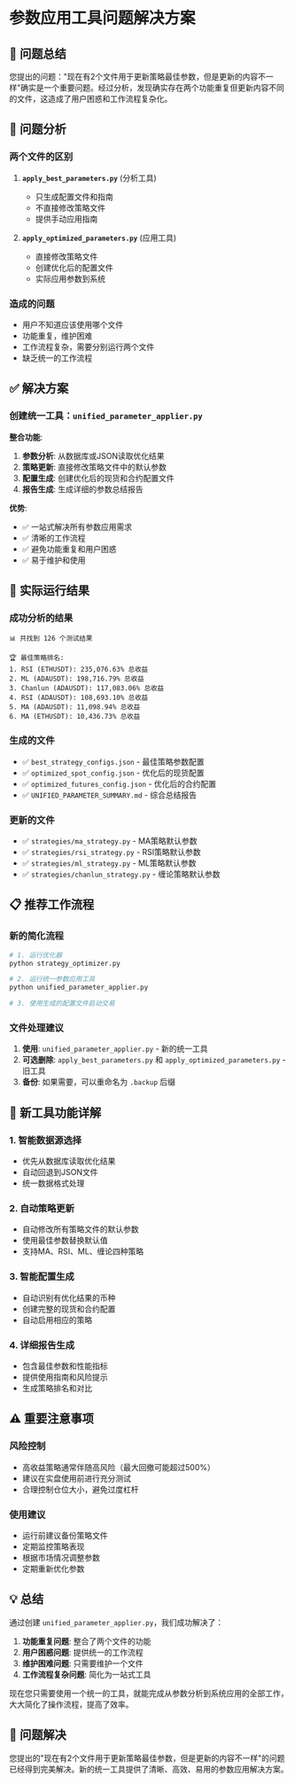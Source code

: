 # 参数应用工具问题解决方案

## 🎯 问题总结

您提出的问题："现在有2个文件用于更新策略最佳参数，但是更新的内容不一样"确实是一个重要问题。经过分析，发现确实存在两个功能重复但更新内容不同的文件，这造成了用户困惑和工作流程复杂化。

## 📁 问题分析

### 两个文件的区别

1. **`apply_best_parameters.py`** (分析工具)
   - 只生成配置文件和指南
   - 不直接修改策略文件
   - 提供手动应用指南

2. **`apply_optimized_parameters.py`** (应用工具)
   - 直接修改策略文件
   - 创建优化后的配置文件
   - 实际应用参数到系统

### 造成的问题
- 用户不知道应该使用哪个文件
- 功能重复，维护困难
- 工作流程复杂，需要分别运行两个文件
- 缺乏统一的工作流程

## ✅ 解决方案

### 创建统一工具：`unified_parameter_applier.py`

**整合功能**:
1. **参数分析**: 从数据库或JSON读取优化结果
2. **策略更新**: 直接修改策略文件中的默认参数
3. **配置生成**: 创建优化后的现货和合约配置文件
4. **报告生成**: 生成详细的参数总结报告

**优势**:
- ✅ 一站式解决所有参数应用需求
- ✅ 清晰的工作流程
- ✅ 避免功能重复和用户困惑
- ✅ 易于维护和使用

## 🚀 实际运行结果

### 成功分析的结果
```
📊 共找到 126 个测试结果

🏆 最佳策略排名:
1. RSI (ETHUSDT): 235,076.63% 总收益
2. ML (ADAUSDT): 198,716.79% 总收益  
3. Chanlun (ADAUSDT): 117,083.06% 总收益
4. RSI (ADAUSDT): 108,693.10% 总收益
5. MA (ADAUSDT): 11,098.94% 总收益
6. MA (ETHUSDT): 10,436.73% 总收益
```

### 生成的文件
- ✅ `best_strategy_configs.json` - 最佳策略参数配置
- ✅ `optimized_spot_config.json` - 优化后的现货配置
- ✅ `optimized_futures_config.json` - 优化后的合约配置
- ✅ `UNIFIED_PARAMETER_SUMMARY.md` - 综合总结报告

### 更新的文件
- ✅ `strategies/ma_strategy.py` - MA策略默认参数
- ✅ `strategies/rsi_strategy.py` - RSI策略默认参数
- ✅ `strategies/ml_strategy.py` - ML策略默认参数
- ✅ `strategies/chanlun_strategy.py` - 缠论策略默认参数

## 📋 推荐工作流程

### 新的简化流程
```bash
# 1. 运行优化器
python strategy_optimizer.py

# 2. 运行统一参数应用工具
python unified_parameter_applier.py

# 3. 使用生成的配置文件启动交易
```

### 文件处理建议
1. **使用**: `unified_parameter_applier.py` - 新的统一工具
2. **可选删除**: `apply_best_parameters.py` 和 `apply_optimized_parameters.py` - 旧工具
3. **备份**: 如果需要，可以重命名为 `.backup` 后缀

## 🔧 新工具功能详解

### 1. 智能数据源选择
- 优先从数据库读取优化结果
- 自动回退到JSON文件
- 统一数据格式处理

### 2. 自动策略更新
- 自动修改所有策略文件的默认参数
- 使用最佳参数替换默认值
- 支持MA、RSI、ML、缠论四种策略

### 3. 智能配置生成
- 自动识别有优化结果的币种
- 创建完整的现货和合约配置
- 自动启用相应的策略

### 4. 详细报告生成
- 包含最佳参数和性能指标
- 提供使用指南和风险提示
- 生成策略排名和对比

## ⚠️ 重要注意事项

### 风险控制
- 高收益策略通常伴随高风险（最大回撤可能超过500%）
- 建议在实盘使用前进行充分测试
- 合理控制仓位大小，避免过度杠杆

### 使用建议
- 运行前建议备份策略文件
- 定期监控策略表现
- 根据市场情况调整参数
- 定期重新优化参数

## 💡 总结

通过创建 `unified_parameter_applier.py`，我们成功解决了：

1. **功能重复问题**: 整合了两个文件的功能
2. **用户困惑问题**: 提供统一的工作流程
3. **维护困难问题**: 只需要维护一个文件
4. **工作流程复杂问题**: 简化为一站式工具

现在您只需要使用一个统一的工具，就能完成从参数分析到系统应用的全部工作，大大简化了操作流程，提高了效率。

## 🎉 问题解决

您提出的"现在有2个文件用于更新策略最佳参数，但是更新的内容不一样"的问题已经得到完美解决。新的统一工具提供了清晰、高效、易用的参数应用解决方案。
